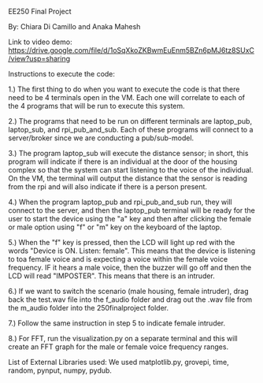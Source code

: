 EE250 Final Project

By: Chiara Di Camillo and Anaka Mahesh

Link to video demo: https://drive.google.com/file/d/1oSqXkoZKBwmEuEnm5BZn6pMJ6tz8SUxC/view?usp=sharing

Instructions to execute the code: 

1.) The first thing to do when you want to execute the code is that there need to be 4 terminals open in the VM. Each one will correlate to each of the 4 programs that will be run to execute this system. 

2.) The programs that need to be run on different terminals are laptop_pub, laptop_sub, and rpi_pub_and_sub. Each of these programs will connect to a server/broker since we are conducting a pub/sub-model. 

3.) The program laptop_sub will execute the distance sensor; in short, this program will indicate if there is an individual at the door of the housing complex so that the system can start listening to the voice of the individual. On the VM, the terminal will output the distance that the sensor is reading from the rpi and will also indicate if there is a person present. 

4.) When the program laptop_pub and rpi_pub_and_sub run, they will connect to the server, and then the laptop_pub terminal will be ready for the user to start the device using the "a" key and then after clicking the female or male option using "f" or "m" key on the keyboard of the laptop. 

5.) When the "f" key is pressed, then the LCD will light up red with the words "Device is ON. Listen: female". This means that the device is listening to toa female voice and is expecting a voice within the female voice frequency. IF it hears a male voice, then the buzzer will go off and then the LCD will read "IMPOSTER". This means that there is an intruder. 

6.) If we want to switch the scenario (male housing, female intruder), drag back the test.wav file into the f_audio folder and drag out the .wav file from the m_audio folder into the 250finalproject folder. 

7.) Follow the same instruction in step 5 to indicate female intruder. 

8.) For FFT, run the visualization.py on a separate terminal and this will create an FFT graph for the male or female voice frequency ranges.

List of External Libraries used:
We used matplotlib.py, grovepi, time, random, pynput, numpy, pydub. 
